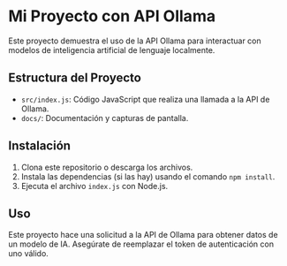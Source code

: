 # Mi Proyecto con API Ollama

Este proyecto demuestra el uso de la API Ollama para interactuar con modelos de inteligencia artificial de lenguaje localmente.

## Estructura del Proyecto

- `src/index.js`: Código JavaScript que realiza una llamada a la API de Ollama.
- `docs/`: Documentación y capturas de pantalla.

## Instalación

1. Clona este repositorio o descarga los archivos.
2. Instala las dependencias (si las hay) usando el comando `npm install`.
3. Ejecuta el archivo `index.js` con Node.js.

## Uso

Este proyecto hace una solicitud a la API de Ollama para obtener datos de un modelo de IA. Asegúrate de reemplazar el token de autenticación con uno válido.
